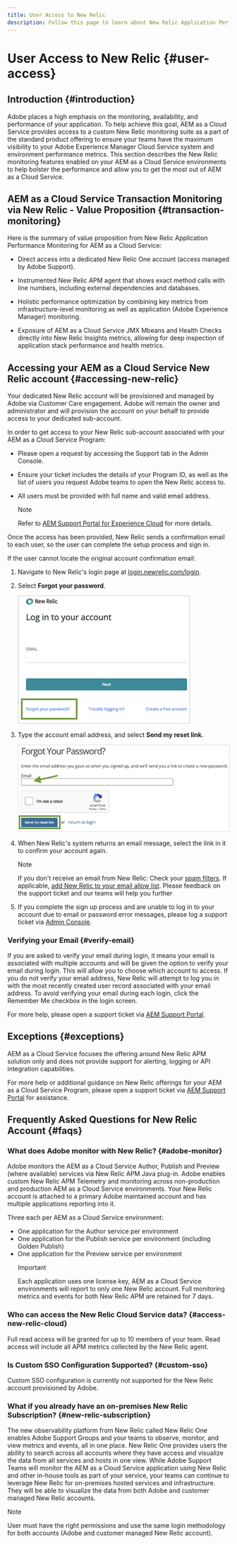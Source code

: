 ```yaml
---
title: User Access to New Relic
description: Follow this page to learn about New Relic Application Performance Monitoring for AEM as a Cloud Service
---
```


# User Access to New Relic {#user-access}

## Introduction {#introduction}

Adobe places a high emphasis on the monitoring, availability, and performance of your application. To help achieve this goal, AEM as a Cloud Service provides access to a custom New Relic monitoring suite as a part of the standard product offering to ensure your teams have the maximum visibility to your Adobe Experience Manager Cloud Service system and environment performance metrics. This section describes the New Relic monitoring features enabled on your AEM as a Cloud Service environments to help bolster the performance and allow you to get the most out of AEM as a Cloud Service.

## AEM as a Cloud Service Transaction Monitoring via New Relic - Value Proposition {#transaction-monitoring}

Here is the summary of value proposition from New Relic Application Performance Monitoring for AEM as a Cloud Service:

* Direct access into a dedicated New Relic One account (access managed by Adobe Support).

* Instrumented New Relic APM agent that shows exact method calls with line numbers, including external dependencies and databases.

* Holistic performance optimization by combining key metrics from infrastructure-level monitoring as well as application (Adobe Experience Manager) monitoring.

* Exposure of AEM as a Cloud Service JMX Mbeans and Health Checks directly into New Relic Insights metrics, allowing for deep inspection of application stack performance and health metrics.

## Accessing your AEM as a Cloud Service New Relic account {#accessing-new-relic}

Your dedicated New Relic account will be provisioned and managed by Adobe via Customer Care engagement. Adobe will remain the owner and administrator and will provision the account on your behalf to provide access to your dedicated sub-account.

In order to get access to your New Relic sub-account associated with your AEM as a Cloud Service Program:

* Please open a request by accessing the Support tab in the Admin Console. 
* Ensure your ticket includes the details of your Program ID, as well as the list of users you request Adobe teams to open the New Relic access to. 
* All users must be provided with full name and valid email address.  

   >[!NOTE]
   >Refer to [AEM Support Portal for Experience Cloud](https://helpx.adobe.com/enterprise/using/support-for-experience-cloud.html) for more details. 

Once the access has been provided, New Relic sends a confirmation email to each user, so the user can complete the setup process and sign in. 

If the user cannot locate the original account confirmation email:

1. Navigate to New Relic's login page at [login.newrelic.com/login](https://login.newrelic.com/login).

1. Select **Forgot your password**.

   ![](/help/implementing/cloud-manager/assets/new-relic/newrelic-1.png)

1. Type the account email address, and select **Send my reset link**.

   ![](/help/implementing/cloud-manager/assets/new-relic/newrelic-2.png)

1. When New Relic's system returns an email message, select the link in it to confirm your account again.

   >[!NOTE]
   >If you don't receive an email from New Relic:
   >Check your [spam filters](https://docs.newrelic.com/docs/accounts/accounts-billing/account-setup/create-your-new-relic-account/). If applicable, [add New Relic to your email allow list](https://docs.newrelic.com/docs/accounts/accounts/account-maintenance/account-email-settings/#email-whitelist).
   >Please feedback on the support ticket and our teams will help you further

1. If you complete the sign up process and are unable to log in to your account due to email or password error messages, please log a support ticket via [Admin Console](https://adminconsole.adobe.com/).

### Verifying your Email {#verify-email}

If you are asked to verify your email during login, it means your email is associated with multiple accounts and will be given the option to verify your email during login. This will allow you to choose which account to access. If you do not verify your email address, New Relic will attempt to log you in with the most recently created user record associated with your email address. To avoid verifying your email during each login, click the Remember Me checkbox in the login screen.

For more help, please open a support ticket via [AEM Support Portal](https://helpx.adobe.com/enterprise/using/support-for-experience-cloud.html).

## Exceptions {#exceptions}
 
AEM as a Cloud Service focuses the offering around New Relic APM solution only and does not provide support for alerting, logging or API integration capabilities. 

For more help or additional guidance on New Relic offerings for your AEM as a Cloud Service Program, please open a support ticket via [AEM Support Portal](https://helpx.adobe.com/enterprise/using/support-for-experience-cloud.html) for assistance.

## Frequently Asked Questions for New Relic Account {#faqs}

### What does Adobe monitor with New Relic? {#adobe-monitor}

Adobe monitors the AEM as a Cloud Service Author, Publish and Preview (where available) services via New Relic APM Java plug-in. Adobe enables custom New Relic APM Telemetry and monitoring across non-production and production AEM as a Cloud Service environments. Your New Relic account is attached to a primary Adobe maintained account and has multiple applications reporting into it. 

Three each per AEM as a Cloud Service environment:

* One application for the Author service per environment
* One application for the Publish service per environment (including Golden Publish)
* One application for the Preview service per environment
   >[!IMPORTANT]
   >Each application uses one license key, AEM as a Cloud Service environments will report to only one New Relic account. Full monitoring metrics and events for both New Relic APM are retained for 7 days.

### Who can access the New Relic Cloud Service data? {#access-new-relic-cloud}

Full read access will be granted for up to 10 members of your team. Read access will include all APM metrics collected by the New Relic agent.

### Is Custom SSO Configuration Supported? {#custom-sso}

Custom SSO configuration is currently not supported for the New Relic account provisioned by Adobe.

### What if you already have an on-premises New Relic Subscription? {#new-relic-subscription}

The new observability platform from New Relic called New Relic One enables Adobe Support Groups and your teams to observe, monitor, and view metrics and events, all in one place. New Relic One provides users the ability to search across all accounts where they have access and visualize the data from all services and hosts in one view. While Adobe Support Teams will monitor the AEM as a Cloud Service application using New Relic and other in-house tools as part of your service, your teams can continue to leverage New Relic for on-premises hosted services and infrastructure. They will be able to visualize the data from both Adobe and customer managed New Relic accounts.

>[!NOTE]
>User must have the right permissions and use the same login methodology for both accounts (Adobe and customer managed New Relic account).


